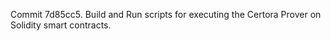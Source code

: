 Commit 7d85cc5.                    Build and Run scripts for executing the Certora Prover on Solidity smart contracts.